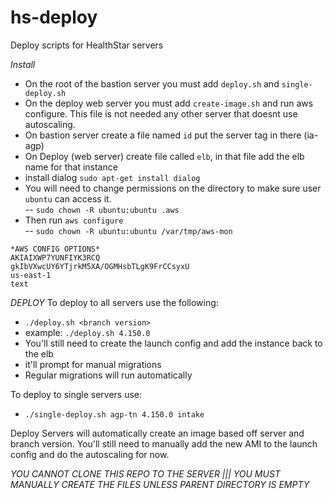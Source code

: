 # hs-deploy
Deploy scripts for HealthStar servers

*Install*
- On the root of the bastion server you must add `deploy.sh` and `single-deploy.sh`<br>
- On the deploy web server you must add `create-image.sh` and run aws configure. This file is not needed any other server that doesnt use autoscaling. <br>
- On bastion server create a file named `id` put the server tag in there (ia-agp)<br>
- On Deploy (web server) create file called `elb`, in that file add the elb name for that instance<br>
- install dialog `sudo apt-get install dialog`
- You will need to change permissions on the directory to make sure user `ubuntu` can access it.<br>
-- `sudo chown -R ubuntu:ubuntu .aws`<br>
- Then run `aws configure`<br>
-- `sudo chown -R ubuntu:ubuntu /var/tmp/aws-mon`<br>
```
*AWS CONFIG OPTIONS*
AKIAIXWP7YUNFIYK3RCQ
gkIbVXwcUY6YTjrkM5XA/OGMHsbTLgK9FrCCsyxU
us-east-1
text
```

*DEPLOY*
To deploy to all servers use the following:
- `./deploy.sh <branch version>`
- example: `./deploy.sh 4.150.0`
- You'll still need to create the launch config and add the instance back to the elb
- it'll prompt for manual migrations
- Regular migrations will run automatically 

To deploy to single servers use: 
- `./single-deploy.sh agp-tn 4.150.0 intake`


Deploy Servers will automatically create an image based off server and branch version. You'll still need to manually add the new AMI to the launch config and do the autoscaling for now. 

*YOU CANNOT CLONE THIS REPO TO THE SERVER ||| YOU MUST MANUALLY CREATE THE FILES UNLESS PARENT DIRECTORY IS EMPTY*
